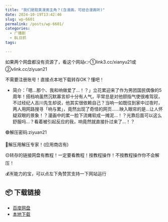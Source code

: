 ```yaml
---
title: "我们是耽美漫男主角？(含漫画，可结合漫画听)"
date: 2024-10-19T13:42:46
slug: wp-6601
permalink: /posts/wp-6601/
categories:
  - 广播剧
  - BL日抓
tags:

---
```


如果两个网盘都没有资源了，看这个网站👉①link3.cc/xianyu21或②vlink.cc/ziyuan21

不需要注册账号！直接点本地下载转存OK？懂吧！

*   简介：「嗯…那个、我和响做爱了…！？」立花累迎来了作为男团国民偶像的5周年！搭档响虽然沉默寡言却十分有人气，平常总是对他颐指气使很难驾驭，不过经纪人吉川先生却说，他其实很依赖自己？当响一如既往到家中过夜时，两人用网路搜寻「响与累」，竟然出现了奇怪的网页……映入眼帘的是…让人怀疑双眼的景象！？漫画中的累一脸下流瘫软成一摊泥…！？光靠后面可以这么舒服吗…？看着被引起反应的我，响竟然就直接扑过来了…！？

🟢解压密码:ziyuan21

🔵解压用解压专家！(应用商店有)

🟡转存的链接网盘有教程！一定要看教程！按教程操作！不按教程操作你不会解压！

💰🈶能力的宝，可以点左下角赞赏支持一下网站运行

## 📦 下载链接
- [百度网盘](https://blziyuan21.com/pay-download/6601?key=97f406d377&down_id=0)
- [本地下载](https://blziyuan21.com/pay-download/6601?key=97f406d377&down_id=1)

